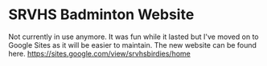 # SRVHS Badminton Website
Not currently in use anymore. It was fun while it lasted but I've moved on to Google Sites as it will be easier to maintain. The new website can be found here. https://sites.google.com/view/srvhsbirdies/home
